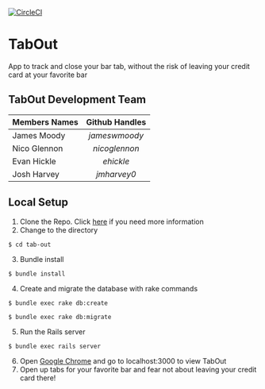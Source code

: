 [![CircleCI](https://circleci.com/gh/jameswmoody/tab-out.svg?style=shield)](https://circleci.com/gh/jameswmoody/tab-out)
# TabOut
App to track and close your bar tab, without the risk of leaving your credit card at your favorite bar

## TabOut Development Team

| Members Names  | Github Handles |
| -------------- |:--------------:|
| James Moody | *jameswmoody* |
| Nico Glennon  | *nicoglennon* |
| Evan Hickle | *ehickle* |
| Josh Harvey | *jmharvey0* |


## Local Setup
1. Clone the Repo. Click [here](https://help.github.com/articles/cloning-a-repository/) if you need more information
2. Change to the directory
```
$ cd tab-out
```
3. Bundle install
```
$ bundle install
```
4. Create and migrate the database with rake commands
```
$ bundle exec rake db:create

$ bundle exec rake db:migrate
```
5. Run the Rails server
```
$ bundle exec rails server
```
6. Open [Google Chrome](https://www.google.com/chrome/browser/desktop/index.html) and go to localhost:3000 to view TabOut
7. Open up tabs for your favorite bar and fear not about leaving your credit card there!
